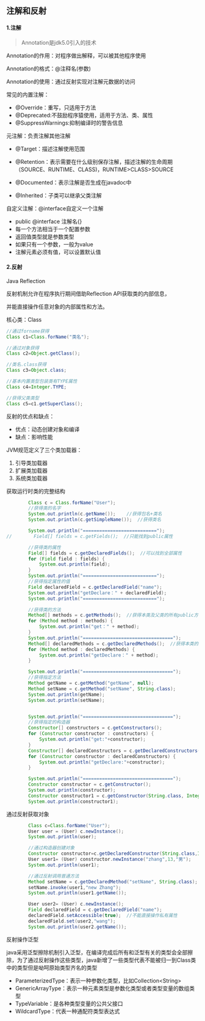 ## 注解和反射

#### 1.注解

> Annotation是jdk5.0引入的技术



Annotation的作用：对程序做出解释，可以被其他程序使用

Annotation的格式：@注释名(参数)

Annotation的使用：通过反射实现对注解元数据的访问



常见的内置注解：

- @Override：重写，只适用于方法
- @Deprecated:不鼓励程序猿使用，适用于方法、类、属性
- @SuppressWarnings:抑制编译时的警告信息





元注解：负责注解其他注解

- @Target：描述注解使用范围
- @Retention：表示需要在什么级别保存注解，描述注解的生命周期（SOURCE、RUNTIME、CLASS)，RUNTIME>CLASS>SOURCE

- @Documented：表示注解是否生成在javadoc中

- @Inherited：子类可以继承父类注解

  



自定义注解：@interface自定义一个注解

- public @interface 注解名{}
- 每一个方法相当于一个配置参数
- 返回值类型就是参数类型
- 如果只有一个参数，一般为value
- 注解元素必须有值，可以设置默认值





#### 2.反射

Java Reflection

反射机制允许在程序执行期间借助Reflection API获取类的内部信息，

并能直接操作任意对象的内部属性和方法。



核心类：Class

```java
//通过forname获得
Class c1=Class.forName("类名");

//通过对象获得
Class c2=Object.getClass();

//类名.class获得
Class c3=Object.class;

//基本内置类型包装类有TYPE属性
Class c4=Integer.TYPE;

//获得父类类型
Class c5=c1.getSuperClass();

```







反射的优点和缺点：

- 优点：动态创建对象和编译
- 缺点：影响性能







JVM规范定义了三个类加载器：

1. 引导类加载器
2. 扩展类加载器
3. 系统类加载器







获取运行时类的完整结构

```java
        Class c = Class.forName("User");
        //获得类的名字
        System.out.println(c.getName());    //获得包名+类名
        System.out.println(c.getSimpleName());  //获得类名

        System.out.println("===========================");
//        Field[] fields = c.getFields();  //只能找到public属性

        //获得类的属性
        Field[] fields = c.getDeclaredFields();  //可以找到全部属性
        for (Field field : fields) {
            System.out.println(field);
        }
        System.out.println("===========================");
        //获得指定属性的值
        Field declaredField = c.getDeclaredField("name");
        System.out.println("getDeclare：" + declaredField);
        System.out.println("===========================");

        //获得类的方法
        Method[] methods = c.getMethods();  //获得本类及父类的所有public方法
        for (Method method : methods) {
            System.out.println("get：" + method);
        }
        System.out.println("=================================");
        Method[] declaredMethods = c.getDeclaredMethods();  //获得本类的所有方法
        for (Method method : declaredMethods) {
            System.out.println("getDeclare：" + method);
        }

        System.out.println("=================================");
        //获得指定方法
        Method getName = c.getMethod("getName", null);
        Method setName = c.getMethod("setName", String.class);
        System.out.println(getName);
        System.out.println(setName);


        System.out.println("=================================");
        //获得指定的构造器
        Constructor[] constructors = c.getConstructors();
        for (Constructor constructor : constructors) {
            System.out.println("get:"+constructor);
        }
        Constructor[] declaredConstructors = c.getDeclaredConstructors();
        for (Constructor constructor : declaredConstructors) {
            System.out.println("getDeclare:"+constructor);
        }

        System.out.println("=================================");
        Constructor constructor = c.getConstructor();
        System.out.println(constructor);
        Constructor constructor1 = c.getConstructor(String.class, Integer.class, String.class);
        System.out.println(constructor1);

```

通过反射获取对象

```java
        Class c=Class.forName("User");
        User user = (User) c.newInstance();
        System.out.println(user);

        //通过构造器创建对象
        Constructor constructor=c.getDeclaredConstructor(String.class,Integer.class,String.class);
        User user1= (User) constructor.newInstance("zhang",13,"男");
        System.out.println(user1);

        //通过反射调用普通方法
        Method setName = c.getDeclaredMethod("setName", String.class);
        setName.invoke(user1,"new Zhang");
        System.out.println(user1.getName());

        User user2= (User) c.newInstance();
        Field declaredField = c.getDeclaredField("name");
        declaredField.setAccessible(true);  //不能直接操作私有属性
        declaredField.set(user2,"wang");
        System.out.println(user2.getName());

```





反射操作泛型

java采用泛型擦除机制引入泛型，在编译完成后所有和泛型有关的类型会全部擦除，为了通过反射操作这些类型，java新增了一些类型代表不能被归一到Class类中的类型但是呦呵原始类型齐名的类型

- ParameterizedType：表示一种参数化类型，比如Collection\<String>
- GenericArrayType：表示一种元素类型是参数化类型或者类型变量的数组类型
- TypeVariable：是各种类型变量的公共父接口
- WildcardType：代表一种通配符类型表达式




